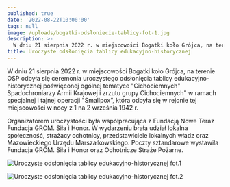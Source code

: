 ```yaml
---
published: true
date: '2022-08-22T10:00:00'
tags: null
image: /uploads/bogatki-odsloniecie-tablicy-fot-1.jpg
description: >-
  W dniu 21 sierpnia 2022 r. w miejscowości Bogatki koło Grójca, na terenie OSP odbyła się ceremonia uroczystego odsłonięcia tablicy edukacyjno-historycznej poświęconej ogólnej tematyce "Cichociemnych" Spadochroniarzy Armii Krajowej.
title: Uroczyste odsłonięcia tablicy edukacyjno-historycznej
---
```


W dniu 21 sierpnia 2022 r. w miejscowości Bogatki koło Grójca, na terenie OSP odbyła się ceremonia uroczystego odsłonięcia tablicy edukacyjno-historycznej poświęconej ogólnej tematyce "Cichociemnych" Spadochroniarzy Armii Krajowej i zrzutu grupy Cichociemnych" w ramach specjalnej i tajnej operacji "Smallpox”, która odbyła się w rejonie tej miejscowości w nocy z 1 na 2 września 1942 r. 

Organizatorem uroczystości była współpracująca z Fundacją Nowe Teraz Fundacja GROM. Siła i Honor. W wydarzeniu brała udział lokalna społeczność, strażacy ochotnicy, przedstawiciele lokalnych władz oraz Mazowieckiego Urzędu Marszałkowskiego. Poczty sztandarowe wystawiła Fundacja GROM. Siła i Honor oraz Ochotnicze Straże Pożarne.

![Uroczyste odsłonięcia tablicy edukacyjno-historycznej fot.1](/uploads/bogatki-odsloniecie-tablicy-fot-2.jpg)

![Uroczyste odsłonięcia tablicy edukacyjno-historycznej fot.2](/uploads/bogatki-odsloniecie-tablicy-fot-3.jpg)


